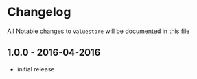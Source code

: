 # Changelog

All Notable changes to `valuestore` will be documented in this file

## 1.0.0 - 2016-04-2016

- initial release